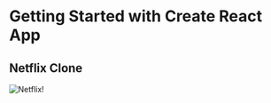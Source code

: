 # Getting Started with Create React App

## Netflix Clone

![Netflix!](/Users/jerilgkadavan/Desktop/sample_project/netflix_clone/src/Netflix_Logo_PMS.png)
